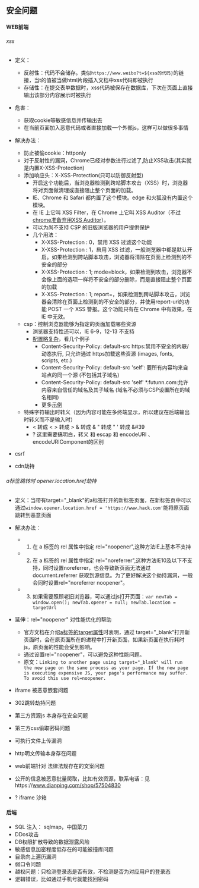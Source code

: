 
## 安全问题

#### WEB前端
######  xss
- 定义：
    - 反射性：代码不会储存。类似`https://www.weibo?t=${xss的代码}`的链接，当t的值被当做html片段插入文档中xss代码即被执行
    - 存储性：在提交表单数据时，xss代码被保存在数据库，下次在页面上直接输出该部分内容展示时被执行
- 危害：
    - 获取cookie等敏感信息并传输出去
    - 在当前页面加入恶意代码或者直接加载一个外部js，这样可以做很多事情
- 解决办法：
    - 防止被偷cookie：httponly
    - 对于反射性的漏洞，Chrome已经对参数进行过滤了,防止XSS攻击(其实就是内置X-XSS-Protection)
    - 添加响应头：X-XSS-Protection(只可以防御反射型)
        - 开启这个功能后，当浏览器检测到跨站脚本攻击（XSS）时，浏览器将对页面做清理或直接阻止整个页面的加载。
        - IE、Chrome 和 Safari 都内置了这个模块。edge 和火狐没有内置这个模块。
        - 在 IE 上它叫 XSS Filter，在 Chrome 上它叫 XSS Auditor（不过[chrome准备弃用XSS Auditor](https://linux.cn/article-11112-1.html)）。
        - 可以为尚不支持 CSP 的旧版浏览器的用户提供保护
        - 几个用法：
            - X-XSS-Protection : 0，禁用 XSS 过滤这个功能
            - X-XSS-Protection : 1，启用 XSS 过滤，一般浏览器中都是默认开启。如果检测到跨站脚本攻击，浏览器将清除在页面上检测到的不安全的部分
            - X-XSS-Protection : 1; mode=block，如果检测到攻击，浏览器不会像上面的选项一样将不安全的部分删除，而是直接阻止整个页面的加载
            - X-XSS-Protection : 1; report=<reporting-uri>，如果检测到跨站脚本攻击，浏览器会清除在页面上检测到的不安全的部分，并使用report-uri的功能 POST 一个 XSS 警报。这个功能只有在 Chrome 中有效果，在 IE 中无效。
    - csp：控制浏览器能够为指定的页面加载哪些资源
        - 浏览器支持性还可以，IE 6-9，12-13 不支持
        - [配置略复杂](https://developer.mozilla.org/zh-CN/docs/Web/HTTP/Headers/Content-Security-Policy)，看几个例子
            - Content-Security-Policy: default-src https:禁用不安全的内联/动态执行, 只允许通过 https加载这些资源 (images, fonts, scripts, etc.)
            - Content-Security-Policy: default-src 'self': 要所有内容均来自站点的同一个源 (不包括其子域名)
            - Content-Security-Policy: default-src 'self' *.futunn.com:允许内容来自信任的域名及其子域名 (域名不必须与CSP设置所在的域名相同)
            - 更多[示例](https://infosec.mozilla.org/guidelines/web_security#examples-4)
    - 特殊字符输出时转义（因为内容可能在多终端显示，所以建议在后端输出时转义而不是输入时）
        - < 转成 &lt; > 转成 &gt; & 转成 &amp; " 转成 &quot; ' 转成 &#39
        - ? 这里需要搞明白，转义 和 escap 和 encodeURI 、encodeURIComponent的区别

- csrf
- cdn劫持

###### a标签跳转时 opener.location.href劫持
- 定义：当带有target="_blank"的a标签打开的新标签页面，在新标签页中可以通过`window.opener.location.href = 'https://www.hack.com'`能将原页面跳转到恶意页面
- 解决办法：
    - 1. 在 a 标签的 rel 属性中指定 rel="noopener",这种方法IE上基本不支持
    - 2. 在 a 标签的 rel 属性中指定 rel="noreferrer",这种方法IE10及以下不支持，同时设置noreferrer，也会导致新页面无法通过document.referrer 获取到源信息。为了更好解决这个劫持漏洞，一般会同时设置rel="noreferrer noopener"。
    - 3. 如果需要照顾老旧浏览器，可以通过js打开页面：`var newTab = window.open(); newTab.opener = null; newTab.location = targetUrl`
- 延伸：rel="noopener" 对性能优化的帮助
    - 官方文档在介绍[a标签的target属性](https://developer.mozilla.org/zh-CN/docs/Web/HTML/Element/a)时表明，通过 target="_blank"打开新页面时，会在原页面所在的进程中打开新页面，如果新页面在执行耗时js，原页面的性能会受到影响。
    - 通过设置rel="noopener"，可以避免这种性能问题。
    - 原文：`Linking to another page using target="_blank" will run the new page on the same process as your page. If the new page is executing expensive JS, your page's performance may suffer. To avoid this use rel=noopener.`

- iframe 被恶意嵌套问题
- 302跳转劫持问题
- 第三方资源js 本身存在安全问题
- 第三方css偷取密码问题
- 可执行文件上传漏洞
- http明文传输本身存在问题
- web前端针对 法律法规存在的文案问题
- 公开的信息被恶意批量爬取，比如有效资源，联系电话：见https://www.dianping.com/shop/57504830

- ? iframe 沙箱
#### 后端

- SQL 注入： sqlmap，中国菜刀
- DDos攻击
- DB权限扩散导致的数据泄露风险
- 敏感信息加密程度低存在的可能被撞库问题
- 目录向上遍历漏洞
- 弱口令问题
- 越权问题：只检测登录态是否有效，不检测是否为对应用户的登录态
- 逻辑错误，比如通过手机号就能找回密码
